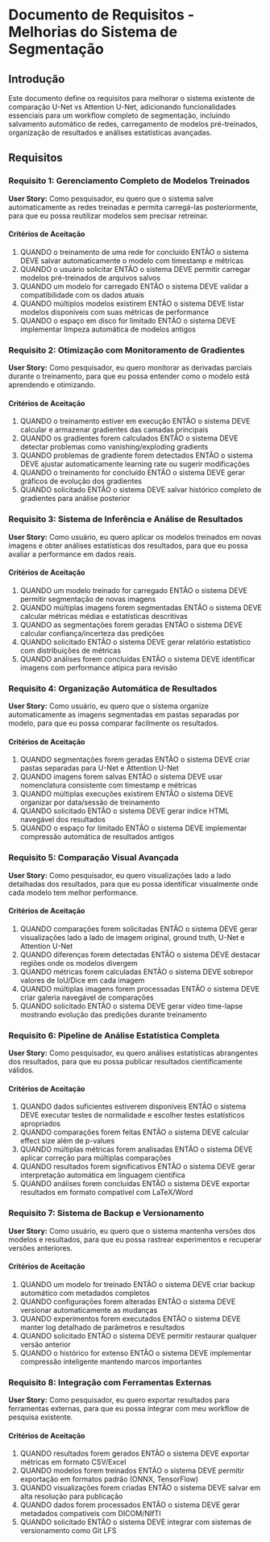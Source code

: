 # Documento de Requisitos - Melhorias do Sistema de Segmentação

## Introdução

Este documento define os requisitos para melhorar o sistema existente de comparação U-Net vs Attention U-Net, adicionando funcionalidades essenciais para um workflow completo de segmentação, incluindo salvamento automático de redes, carregamento de modelos pré-treinados, organização de resultados e análises estatísticas avançadas.

## Requisitos

### Requisito 1: Gerenciamento Completo de Modelos Treinados

**User Story:** Como pesquisador, eu quero que o sistema salve automaticamente as redes treinadas e permita carregá-las posteriormente, para que eu possa reutilizar modelos sem precisar retreinar.

#### Critérios de Aceitação

1. QUANDO o treinamento de uma rede for concluído ENTÃO o sistema DEVE salvar automaticamente o modelo com timestamp e métricas
2. QUANDO o usuário solicitar ENTÃO o sistema DEVE permitir carregar modelos pré-treinados de arquivos salvos
3. QUANDO um modelo for carregado ENTÃO o sistema DEVE validar a compatibilidade com os dados atuais
4. QUANDO múltiplos modelos existirem ENTÃO o sistema DEVE listar modelos disponíveis com suas métricas de performance
5. QUANDO o espaço em disco for limitado ENTÃO o sistema DEVE implementar limpeza automática de modelos antigos

### Requisito 2: Otimização com Monitoramento de Gradientes

**User Story:** Como pesquisador, eu quero monitorar as derivadas parciais durante o treinamento, para que eu possa entender como o modelo está aprendendo e otimizando.

#### Critérios de Aceitação

1. QUANDO o treinamento estiver em execução ENTÃO o sistema DEVE calcular e armazenar gradientes das camadas principais
2. QUANDO os gradientes forem calculados ENTÃO o sistema DEVE detectar problemas como vanishing/exploding gradients
3. QUANDO problemas de gradiente forem detectados ENTÃO o sistema DEVE ajustar automaticamente learning rate ou sugerir modificações
4. QUANDO o treinamento for concluído ENTÃO o sistema DEVE gerar gráficos de evolução dos gradientes
5. QUANDO solicitado ENTÃO o sistema DEVE salvar histórico completo de gradientes para análise posterior

### Requisito 3: Sistema de Inferência e Análise de Resultados

**User Story:** Como usuário, eu quero aplicar os modelos treinados em novas imagens e obter análises estatísticas dos resultados, para que eu possa avaliar a performance em dados reais.

#### Critérios de Aceitação

1. QUANDO um modelo treinado for carregado ENTÃO o sistema DEVE permitir segmentação de novas imagens
2. QUANDO múltiplas imagens forem segmentadas ENTÃO o sistema DEVE calcular métricas médias e estatísticas descritivas
3. QUANDO as segmentações forem geradas ENTÃO o sistema DEVE calcular confiança/incerteza das predições
4. QUANDO solicitado ENTÃO o sistema DEVE gerar relatório estatístico com distribuições de métricas
5. QUANDO análises forem concluídas ENTÃO o sistema DEVE identificar imagens com performance atípica para revisão

### Requisito 4: Organização Automática de Resultados

**User Story:** Como usuário, eu quero que o sistema organize automaticamente as imagens segmentadas em pastas separadas por modelo, para que eu possa comparar facilmente os resultados.

#### Critérios de Aceitação

1. QUANDO segmentações forem geradas ENTÃO o sistema DEVE criar pastas separadas para U-Net e Attention U-Net
2. QUANDO imagens forem salvas ENTÃO o sistema DEVE usar nomenclatura consistente com timestamp e métricas
3. QUANDO múltiplas execuções existirem ENTÃO o sistema DEVE organizar por data/sessão de treinamento
4. QUANDO solicitado ENTÃO o sistema DEVE gerar índice HTML navegável dos resultados
5. QUANDO o espaço for limitado ENTÃO o sistema DEVE implementar compressão automática de resultados antigos

### Requisito 5: Comparação Visual Avançada

**User Story:** Como pesquisador, eu quero visualizações lado a lado detalhadas dos resultados, para que eu possa identificar visualmente onde cada modelo tem melhor performance.

#### Critérios de Aceitação

1. QUANDO comparações forem solicitadas ENTÃO o sistema DEVE gerar visualizações lado a lado de imagem original, ground truth, U-Net e Attention U-Net
2. QUANDO diferenças forem detectadas ENTÃO o sistema DEVE destacar regiões onde os modelos divergem
3. QUANDO métricas forem calculadas ENTÃO o sistema DEVE sobrepor valores de IoU/Dice em cada imagem
4. QUANDO múltiplas imagens forem processadas ENTÃO o sistema DEVE criar galeria navegável de comparações
5. QUANDO solicitado ENTÃO o sistema DEVE gerar vídeo time-lapse mostrando evolução das predições durante treinamento

### Requisito 6: Pipeline de Análise Estatística Completa

**User Story:** Como pesquisador, eu quero análises estatísticas abrangentes dos resultados, para que eu possa publicar resultados cientificamente válidos.

#### Critérios de Aceitação

1. QUANDO dados suficientes estiverem disponíveis ENTÃO o sistema DEVE executar testes de normalidade e escolher testes estatísticos apropriados
2. QUANDO comparações forem feitas ENTÃO o sistema DEVE calcular effect size além de p-values
3. QUANDO múltiplas métricas forem analisadas ENTÃO o sistema DEVE aplicar correção para múltiplas comparações
4. QUANDO resultados forem significativos ENTÃO o sistema DEVE gerar interpretação automática em linguagem científica
5. QUANDO análises forem concluídas ENTÃO o sistema DEVE exportar resultados em formato compatível com LaTeX/Word

### Requisito 7: Sistema de Backup e Versionamento

**User Story:** Como usuário, eu quero que o sistema mantenha versões dos modelos e resultados, para que eu possa rastrear experimentos e recuperar versões anteriores.

#### Critérios de Aceitação

1. QUANDO um modelo for treinado ENTÃO o sistema DEVE criar backup automático com metadados completos
2. QUANDO configurações forem alteradas ENTÃO o sistema DEVE versionar automaticamente as mudanças
3. QUANDO experimentos forem executados ENTÃO o sistema DEVE manter log detalhado de parâmetros e resultados
4. QUANDO solicitado ENTÃO o sistema DEVE permitir restaurar qualquer versão anterior
5. QUANDO o histórico for extenso ENTÃO o sistema DEVE implementar compressão inteligente mantendo marcos importantes

### Requisito 8: Integração com Ferramentas Externas

**User Story:** Como pesquisador, eu quero exportar resultados para ferramentas externas, para que eu possa integrar com meu workflow de pesquisa existente.

#### Critérios de Aceitação

1. QUANDO resultados forem gerados ENTÃO o sistema DEVE exportar métricas em formato CSV/Excel
2. QUANDO modelos forem treinados ENTÃO o sistema DEVE permitir exportação em formatos padrão (ONNX, TensorFlow)
3. QUANDO visualizações forem criadas ENTÃO o sistema DEVE salvar em alta resolução para publicação
4. QUANDO dados forem processados ENTÃO o sistema DEVE gerar metadados compatíveis com DICOM/NIfTI
5. QUANDO solicitado ENTÃO o sistema DEVE integrar com sistemas de versionamento como Git LFS